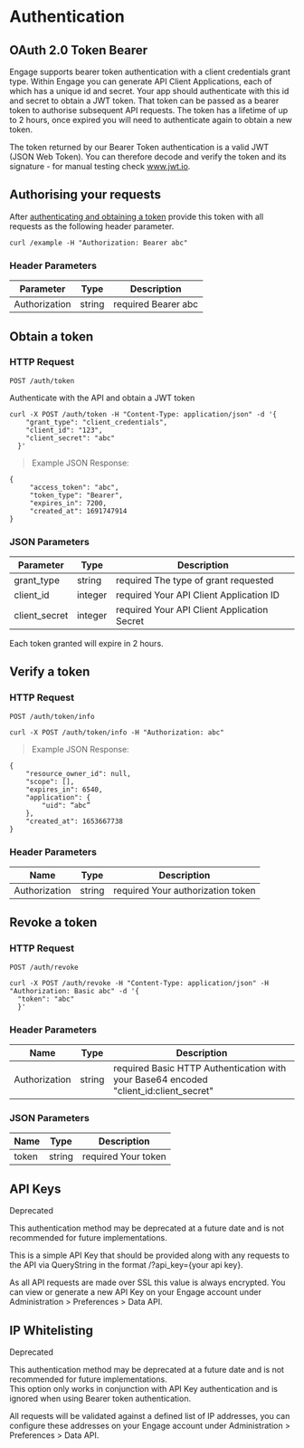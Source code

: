 # Authentication

## OAuth 2.0 Token Bearer

Engage supports bearer token authentication with a client credentials grant type.
Within Engage you can generate API Client Applications, each of which has a unique id and secret. Your app should authenticate with this id and secret to obtain a JWT token. That token can be passed as a bearer token to authorise subsequent API requests.
The token has a lifetime of up to 2 hours, once expired you will need to authenticate again to obtain a new token.

<aside class="notice">
  The token returned by our Bearer Token authentication is a valid JWT (JSON Web Token). You can therefore decode and verify the token and its signature - for manual testing check <a href="https://www.jwt.io">www.jwt.io</a>.
</aside>

## Authorising your requests

After [authenticating and obtaining a token](#obtain-a-token) provide this token with all requests as the following header parameter.

```
curl /example -H "Authorization: Bearer abc"
```

### Header Parameters

Parameter | Type | Description
--------- | ------- | -----------
Authorization | string | <span class="label label-info">required</span> Bearer abc

## Obtain a token

### HTTP Request
`POST /auth/token`

Authenticate with the API and obtain a JWT token

```
curl -X POST /auth/token -H "Content-Type: application/json" -d '{
    "grant_type": "client_credentials", 
    "client_id": "123", 
    "client_secret": "abc"
  }' 
```

> Example JSON Response:

```
{
     "access_token": "abc",
     "token_type": "Bearer",
     "expires_in": 7200,
     "created_at": 1691747914
}
```

### JSON Parameters

Parameter | Type | Description
--------- | ------- | -----------
grant_type | string | <span class="label label-info">required</span> The type of grant requested
client_id | integer | <span class="label label-info">required</span> Your API Client Application ID
client_secret | integer | <span class="label label-info">required</span> Your API Client Application Secret

<aside class="notice notice-info">
  Each token granted will expire in 2 hours.
</aside>

## Verify a token

### HTTP Request
`POST /auth/token/info`

```
curl -X POST /auth/token/info -H "Authorization: abc"
```

> Example JSON Response:

```
{
    "resource_owner_id": null,
    "scope": [],
    "expires_in": 6540,
    "application": {
        "uid": “abc”
    },
    "created_at": 1653667738
}
```

### Header Parameters

Name | Type | Description
--------- | ------- | -----------
Authorization | string | <span class="label label-info">required</span> Your authorization token

## Revoke a token

### HTTP Request
`POST /auth/revoke`

```
curl -X POST /auth/revoke -H "Content-Type: application/json" -H "Authorization: Basic abc" -d '{
  "token": "abc"
  }'
```

### Header Parameters

Name | Type | Description
--------- | ------- | -----------
Authorization | string | <span class="label label-info">required</span> Basic HTTP Authentication with your Base64 encoded "client_id:client_secret"

### JSON Parameters

Name | Type | Description
--------- | ------- | -----------
token | string | <span class="label label-info">required</span> Your token


## API Keys

<span class="label label-info">Deprecated</span>

<aside class="warning">
  This authentication method may be deprecated at a future date and is not recommended for future implementations.
</aside>

This is a simple API Key that should be provided along with any requests to the API via QueryString in the format /?api_key={your api key}.

As all API requests are made over SSL this value is always encrypted.
You can view or generate a new API Key on your Engage account under Administration > Preferences > Data API.

## IP Whitelisting

<span class="label label-info">Deprecated</span>

<aside class="warning">
  This authentication method may be deprecated at a future date and is not recommended for future implementations.
</aside>

<aside class="notice">
  This option only works in conjunction with API Key authentication and is ignored when using Bearer token authentication.
</aside>

All requests will be validated against a defined list of IP addresses, you can configure these addresses on your Engage account under Administration > Preferences > Data API.
